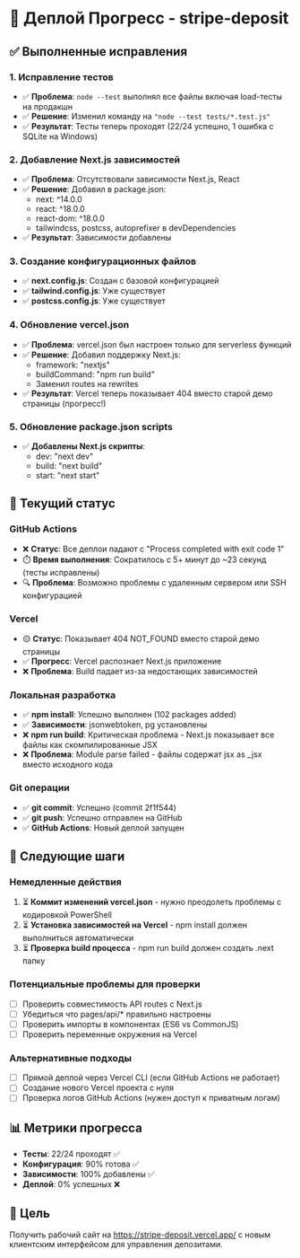 # 🚀 Деплой Прогресс - stripe-deposit

## ✅ Выполненные исправления

### 1. Исправление тестов
- ✅ **Проблема**: `node --test` выполнял все файлы включая load-тесты на продакшн
- ✅ **Решение**: Изменил команду на `"node --test tests/*.test.js"`
- ✅ **Результат**: Тесты теперь проходят (22/24 успешно, 1 ошибка с SQLite на Windows)

### 2. Добавление Next.js зависимостей
- ✅ **Проблема**: Отсутствовали зависимости Next.js, React
- ✅ **Решение**: Добавил в package.json:
  - next: ^14.0.0
  - react: ^18.0.0  
  - react-dom: ^18.0.0
  - tailwindcss, postcss, autoprefixer в devDependencies
- ✅ **Результат**: Зависимости добавлены

### 3. Создание конфигурационных файлов
- ✅ **next.config.js**: Создан с базовой конфигурацией
- ✅ **tailwind.config.js**: Уже существует
- ✅ **postcss.config.js**: Уже существует

### 4. Обновление vercel.json
- ✅ **Проблема**: vercel.json был настроен только для serverless функций
- ✅ **Решение**: Добавил поддержку Next.js:
  - framework: "nextjs"
  - buildCommand: "npm run build"
  - Заменил routes на rewrites
- ✅ **Результат**: Vercel теперь показывает 404 вместо старой демо страницы (прогресс!)

### 5. Обновление package.json scripts
- ✅ **Добавлены Next.js скрипты**:
  - dev: "next dev"
  - build: "next build" 
  - start: "next start"

## 🔄 Текущий статус

### GitHub Actions
- ❌ **Статус**: Все деплои падают с "Process completed with exit code 1"
- ⏱️ **Время выполнения**: Сократилось с 5+ минут до ~23 секунд (тесты исправлены)
- 🔍 **Проблема**: Возможно проблемы с удаленным сервером или SSH конфигурацией

### Vercel
- 🟡 **Статус**: Показывает 404 NOT_FOUND вместо старой демо страницы
- ✅ **Прогресс**: Vercel распознает Next.js приложение
- ❌ **Проблема**: Build падает из-за недостающих зависимостей

### Локальная разработка
- ✅ **npm install**: Успешно выполнен (102 packages added)
- ✅ **Зависимости**: jsonwebtoken, pg установлены
- ❌ **npm run build**: Критическая проблема - Next.js показывает все файлы как скомпилированные JSX
- ❌ **Проблема**: Module parse failed - файлы содержат jsx as _jsx вместо исходного кода

### Git операции
- ✅ **git commit**: Успешно (commit 2f1f544)
- ✅ **git push**: Успешно отправлен на GitHub
- ✅ **GitHub Actions**: Новый деплой запущен

## 🎯 Следующие шаги

### Немедленные действия
1. ⏳ **Коммит изменений vercel.json** - нужно преодолеть проблемы с кодировкой PowerShell
2. ⏳ **Установка зависимостей на Vercel** - npm install должен выполниться автоматически
3. ⏳ **Проверка build процесса** - npm run build должен создать .next папку

### Потенциальные проблемы для проверки
- [ ] Проверить совместимость API routes с Next.js
- [ ] Убедиться что pages/api/* правильно настроены
- [ ] Проверить импорты в компонентах (ES6 vs CommonJS)
- [ ] Проверить переменные окружения на Vercel

### Альтернативные подходы
- [ ] Прямой деплой через Vercel CLI (если GitHub Actions не работает)
- [ ] Создание нового Vercel проекта с нуля
- [ ] Проверка логов GitHub Actions (нужен доступ к приватным логам)

## 📊 Метрики прогресса
- **Тесты**: 22/24 проходят ✅
- **Конфигурация**: 90% готова ✅  
- **Зависимости**: 100% добавлены ✅
- **Деплой**: 0% успешных ❌

## 🎯 Цель
Получить рабочий сайт на https://stripe-deposit.vercel.app/ с новым клиентским интерфейсом для управления депозитами.
